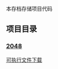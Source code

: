 本存档存储项目代码
## 项目目录
### [2048](https://github.com/pfypfypfy/code/tree/master/2048)
[可执行文件下载](https://github.com/pfypfypfy/code/raw/master/2048/newest/2048.exe)
